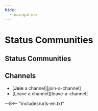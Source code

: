```yaml
---
hide:
  - navigation
---
```


# Status Communities

## Status Communities

## Channels

- [**Join** a channel][join-a-channel]
- [Leave a channel][leave-a-channel]

--8<-- "includes/urls-en.txt"
